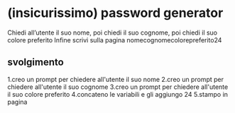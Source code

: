 (insicurissimo) password generator
===
Chiedi all’utente il suo nome,
poi chiedi il suo cognome,
poi chiedi il suo colore preferito
Infine scrivi sulla pagina nomecognomecolorepreferito24

## svolgimento
1.creo un prompt per chiedere all'utente il suo nome 
2.creo un prompt per chiedere all'utente il suo cognome 
3.creo un prompt per chiedere all'utente il suo colore preferito 
4.concateno le variabili e gli aggiungo 24
5.stampo in pagina 
